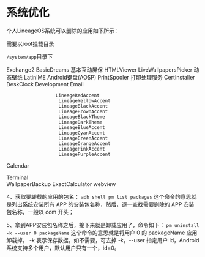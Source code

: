 # 系统优化

个人LineageOS系统可以删除的应用如下所示：

需要以root挂载目录

`/system/app`目录下

Exchange2
BasicDreams  基本互动屏保
HTMLViewer
LiveWallpapersPicker 动态壁纸
LatinIME        Android键盘(AOSP)
PrintSpooler               打印处理服务
CertInstaller
DeskClock
Development
Email

                      LineageRedAccent           
                       LineageYellowAccent        
                       LineageBlackAccent
                       LineageBrownAccent
                       LineageBlackTheme
                       LineageDarkTheme
                       LineageBlueAccent   
                       LineageCyanAccent
                       LineageGreenAccent
                       LineageOrangeAccent
                       LineagePinkAccent
                       LineagePurpleAccent

Calendar

Terminal      
WallpaperBackup
ExactCalculator
webview


4、获取要卸载的应用的包名：
    `adb shell pm list packages`
    这个命令的意思就是列出系统安装所有 APP 的安装包名称，然后，逐一查找需要删除的 APP 安装包名称，一般以 com 开头；

5、拿到APP安装包名称之后，接下来就是卸载应用了，命令如下：
    `pm uninstall -k --user 0 packageName`
    这个命令的意思就是将用户 0 的 packageName 应用卸载掉。
    -k 表示保存数据，如不需要，可去掉 -k，--user 指定用户 id，Android 系统支持多个用户，默认用户只有一个，id=0。